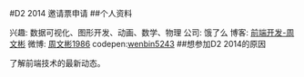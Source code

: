 #D2 2014 邀请票申请
##个人资料

兴趣:   数据可视化、图形开发、动画、数学、物理
公司:   饿了么
博客:   [前端开发-周文彬](http://www.zhouwenbin.com/)
微博:   [周文彬1986](http://weibo.com/wenbin1986/)
codepen:[wenbin5243](http://codepen.io/wenbin5243)
##想参加D2 2014的原因

了解前端技术的最新动态。
